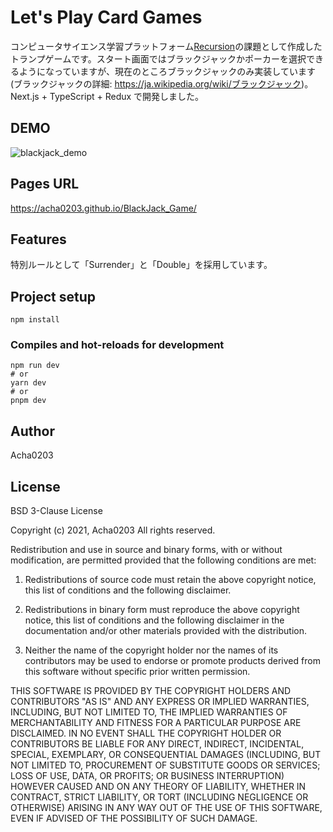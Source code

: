 # Let's Play Card Games

コンピュータサイエンス学習プラットフォーム[Recursion](https://recursionist.io)の課題として作成したトランプゲームです。スタート画面ではブラックジャックかポーカーを選択できるようになっていますが、現在のところブラックジャックのみ実装しています (ブラックジャックの詳細: <https://ja.wikipedia.org/wiki/ブラックジャック>)。Next.js + TypeScript + Redux で開発しました。

## DEMO

![blackjack_demo](https://user-images.githubusercontent.com/74553433/222501214-e8159831-2b1f-4b9b-84d5-37286bea00a1.gif)

## Pages URL

<https://acha0203.github.io/BlackJack_Game/>

## Features

特別ルールとして「Surrender」と「Double」を採用しています。

## Project setup

```shell
npm install
```

### Compiles and hot-reloads for development

```shell
npm run dev
# or
yarn dev
# or
pnpm dev
```

## Author

Acha0203

## License

BSD 3-Clause License

Copyright (c) 2021, Acha0203
All rights reserved.

Redistribution and use in source and binary forms, with or without modification, are permitted provided that the following conditions are met:

1. Redistributions of source code must retain the above copyright notice, this list of conditions and the following disclaimer.

2. Redistributions in binary form must reproduce the above copyright notice, this list of conditions and the following disclaimer in the documentation and/or other materials provided with the distribution.

3. Neither the name of the copyright holder nor the names of its contributors may be used to endorse or promote products derived from this software without specific prior written permission.

THIS SOFTWARE IS PROVIDED BY THE COPYRIGHT HOLDERS AND CONTRIBUTORS "AS IS" AND ANY EXPRESS OR IMPLIED WARRANTIES, INCLUDING, BUT NOT LIMITED TO, THE IMPLIED WARRANTIES OF MERCHANTABILITY AND FITNESS FOR A PARTICULAR PURPOSE ARE DISCLAIMED. IN NO EVENT SHALL THE COPYRIGHT HOLDER OR CONTRIBUTORS BE LIABLE FOR ANY DIRECT, INDIRECT, INCIDENTAL, SPECIAL, EXEMPLARY, OR CONSEQUENTIAL DAMAGES (INCLUDING, BUT NOT LIMITED TO, PROCUREMENT OF SUBSTITUTE GOODS OR SERVICES; LOSS OF USE, DATA, OR PROFITS; OR BUSINESS INTERRUPTION) HOWEVER CAUSED AND ON ANY THEORY OF LIABILITY, WHETHER IN CONTRACT, STRICT LIABILITY, OR TORT (INCLUDING NEGLIGENCE OR OTHERWISE) ARISING IN ANY WAY OUT OF THE USE OF THIS SOFTWARE, EVEN IF ADVISED OF THE POSSIBILITY OF SUCH DAMAGE.
